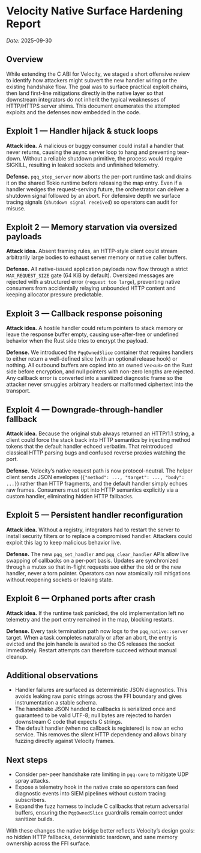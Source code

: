 # Velocity Native Surface Hardening Report

_Date:_ 2025-09-30

## Overview

While extending the C ABI for Velocity, we staged a short offensive review to identify how
attackers might subvert the new handler wiring or the existing handshake flow.  The goal
was to surface practical exploit chains, then land first-line mitigations directly in the
native layer so that downstream integrators do not inherit the typical weaknesses of
HTTP/HTTPS server shims.  This document enumerates the attempted exploits and the defenses
now embedded in the code.

## Exploit 1 — Handler hijack & stuck loops

**Attack idea.** A malicious or buggy consumer could install a handler that never returns,
causing the async server loop to hang and preventing tear-down.  Without a reliable
shutdown primitive, the process would require SIGKILL, resulting in leaked sockets and
unfinished telemetry.

**Defense.** `pqq_stop_server` now aborts the per-port runtime task and drains it on the
shared Tokio runtime before releasing the map entry.  Even if a handler wedges the
request-serving future, the orchestrator can deliver a shutdown signal followed by an
abort.  For defensive depth we surface tracing signals (`shutdown signal received`) so
operators can audit for misuse.

## Exploit 2 — Memory starvation via oversized payloads

**Attack idea.** Absent framing rules, an HTTP-style client could stream arbitrarily large
bodies to exhaust server memory or native caller buffers.

**Defense.** All native-issued application payloads now flow through a strict
`MAX_REQUEST_SIZE` gate (64 KiB by default).  Oversized messages are rejected with a
structured error (`request too large`), preventing native consumers from accidentally
relaying unbounded HTTP content and keeping allocator pressure predictable.

## Exploit 3 — Callback response poisoning

**Attack idea.** A hostile handler could return pointers to stack memory or leave the
response buffer empty, causing use-after-free or undefined behavior when the Rust side
tries to encrypt the payload.

**Defense.** We introduced the `PqqOwnedSlice` container that requires handlers to either
return a well-defined slice (with an optional release hook) or nothing.  All outbound
buffers are copied into an owned `Vec<u8>` on the Rust side before encryption, and null
pointers with non-zero lengths are rejected.  Any callback error is converted into a
sanitized diagnostic frame so the attacker never smuggles arbitrary headers or malformed
ciphertext into the transport.

## Exploit 4 — Downgrade-through-handler fallback

**Attack idea.** Because the original stub always returned an HTTP/1.1 string, a client
could force the stack back into HTTP semantics by injecting method tokens that the default
handler echoed verbatim.  That reintroduced classical HTTP parsing bugs and confused
reverse proxies watching the port.

**Defense.** Velocity’s native request path is now protocol-neutral.  The helper client
sends JSON envelopes (`{"method": ..., "target": ..., "body": ...}`) rather than HTTP
fragments, and the default handler simply echoes raw frames.  Consumers must opt into
HTTP semantics explicitly via a custom handler, eliminating hidden HTTP fallbacks.

## Exploit 5 — Persistent handler reconfiguration

**Attack idea.** Without a registry, integrators had to restart the server to install
security filters or to replace a compromised handler.  Attackers could exploit this lag
to keep malicious behavior live.

**Defense.** The new `pqq_set_handler` and `pqq_clear_handler` APIs allow live swapping of
callbacks on a per-port basis.  Updates are synchronized through a mutex so that in-flight
requests see either the old or the new handler, never a torn pointer.  Operators can now
atomically roll mitigations without reopening sockets or leaking state.

## Exploit 6 — Orphaned ports after crash

**Attack idea.** If the runtime task panicked, the old implementation left no telemetry and
the port entry remained in the map, blocking restarts.

**Defense.** Every task termination path now logs to the `pqq_native::server` target.  When
a task completes naturally or after an abort, the entry is evicted and the join handle is
awaited so the OS releases the socket immediately.  Restart attempts can therefore succeed
without manual cleanup.

## Additional observations

* Handler failures are surfaced as deterministic JSON diagnostics.  This avoids leaking
  raw panic strings across the FFI boundary and gives instrumentation a stable schema.
* The handshake JSON handed to callbacks is serialized once and guaranteed to be valid
  UTF-8; null bytes are rejected to harden downstream C code that expects C strings.
* The default handler (when no callback is registered) is now an echo service.  This
  removes the silent HTTP dependency and allows binary fuzzing directly against Velocity
  frames.

## Next steps

* Consider per-peer handshake rate limiting in `pqq-core` to mitigate UDP spray attacks.
* Expose a telemetry hook in the native crate so operators can feed diagnostic events into
  SIEM pipelines without custom tracing subscribers.
* Expand the fuzz harness to include C callbacks that return adversarial buffers, ensuring
  the `PqqOwnedSlice` guardrails remain correct under sanitizer builds.

With these changes the native bridge better reflects Velocity’s design goals: no hidden
HTTP fallbacks, deterministic teardown, and sane memory ownership across the FFI surface.
```